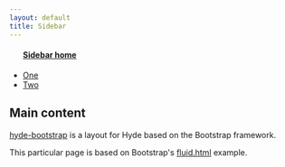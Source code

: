 ```yaml
---
layout: default
title: Sidebar
---
```

<div class="container-fluid">
<div class="row-fluid">
<div class="span3">
<div class="well sidebar-nav">
<ul class="nav nav-list">
<a href="sidebar.html"><h4>Sidebar home</h4></a>
<li><a href="one.html">One</a></li>
<li><a href="two.html">Two</a></li>
</ul>
</div>
</div>

<div class="span9">
<div class="row-fluid">
<h2>Main content</h2>
<p><a href="http://github.com/auzigog/hyde-bootstrap/">hyde-bootstrap</a> is a layout for Hyde based on the Bootstrap framework.</p>
<p>This particular page is based on Bootstrap's <a href="http://twitter.github.io/bootstrap/examples/fluid.html">fluid.html</a> example.</p>
</div>
</div>
</div>
</div>
